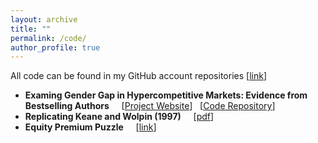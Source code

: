```yaml
---
layout: archive
title: ""
permalink: /code/
author_profile: true
---
```



All code can be found in my GitHub account repositories [[link](https://github.com/jordanholbrook)]

- **Examing Gender Gap in Hypercompetitive Markets: Evidence from Bestselling Authors** &nbsp; &nbsp; [[Project Website](https://angelosant0s.github.io/authors-project/md/intro.html)] &nbsp; [[Code Repository](https://github.com/AngeloSant0s/authors-project)]
- **Replicating Keane and Wolpin (1997)** &nbsp; &nbsp; [[pdf](/files/Holbrook.Jordan.Resume.11.2022.PE.pdf)]
- **Equity Premium Puzzle** &nbsp; &nbsp; [[link](https://github.com/jordanholbrook/equity_premium_puzzle)]




